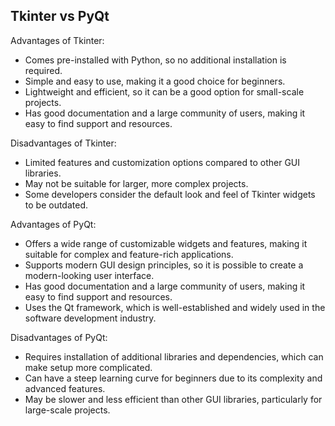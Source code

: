 ## Tkinter vs PyQt

Advantages of Tkinter:

-   Comes pre-installed with Python, so no additional installation is required.
-   Simple and easy to use, making it a good choice for beginners.
-   Lightweight and efficient, so it can be a good option for small-scale projects.
-   Has good documentation and a large community of users, making it easy to find support and resources.

Disadvantages of Tkinter:

-   Limited features and customization options compared to other GUI libraries.
-   May not be suitable for larger, more complex projects.
-   Some developers consider the default look and feel of Tkinter widgets to be outdated.

Advantages of PyQt:

-   Offers a wide range of customizable widgets and features, making it suitable for complex and feature-rich applications.
-   Supports modern GUI design principles, so it is possible to create a modern-looking user interface.
-   Has good documentation and a large community of users, making it easy to find support and resources.
-   Uses the Qt framework, which is well-established and widely used in the software development industry.

Disadvantages of PyQt:

-   Requires installation of additional libraries and dependencies, which can make setup more complicated.
-   Can have a steep learning curve for beginners due to its complexity and advanced features.
-   May be slower and less efficient than other GUI libraries, particularly for large-scale projects.